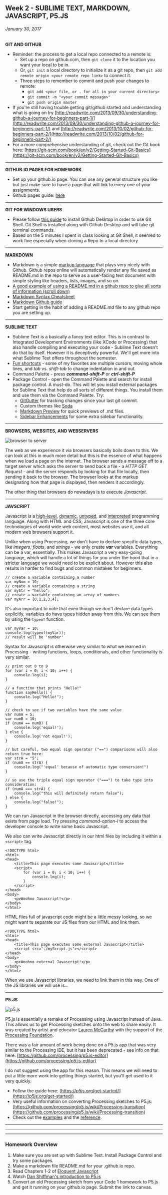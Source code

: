 ## Week 2 - SUBLIME TEXT, MARKDOWN, JAVASCRIPT, P5.JS

###### January 30, 2017

**GIT AND GITHUB**
- Reminder: the process to get a local repo connected to a remote is:
	- Set up a repo on github.com, then ```git clone``` it to the location you want your local to be in.
	- Or, ```git init``` a local directory to initialize it as a git repo, then ```git add remote origin <your remote repo link>``` to connect it.
	- Three steps to remember to commit and push your changes to remote:
		-	```git add <your file, or . for all in your current directory>```
		- ```git commit -m "<your commit message>"```
		- ```git push origin master```
- If you're still having trouble getting git/github started and understanding what is going on try [http://readwrite.com/2013/09/30/understanding-github-a-journey-for-beginners-part-1/](http://readwrite.com/2013/09/30/understanding-github-a-journey-for-beginners-part-1/) and [http://readwrite.com/2013/10/02/github-for-beginners-part-2/](http://readwrite.com/2013/10/02/github-for-beginners-part-2/)
- For a more comprehensive understanding of git, check out the Git book here: [https://git-scm.com/book/en/v2/Getting-Started-Git-Basics](https://git-scm.com/book/en/v2/Getting-Started-Git-Basics)

------

**GITHUB.IO PAGES FOR HOMEWORK**
- Set up your github.io page. You can use any general structure you like but just make sure to have a page that will link to every one of your assignments.
- Github pages guide: [here](https://pages.github.com/)

------

**GIT FOR WINDOWS USERS**
- Please follow [this guide](https://help.github.com/articles/set-up-git/#platform-windows) to install Github Desktop in order to use Git Shell. Git Shell is installed along with Github Desktop and will take git terminal commands.
- Based on the 5 minutes I spent in class looking at Git Shell, it seemed to work fine especially when cloning a Repo to a local directory

------

**MARKDOWN**
- Markdown is a simple [markup language](https://en.wikipedia.org/wiki/Markup_language) that plays very nicely with Github. Github repos online will automatically render any file saved as README.md in the repo to serve as a user-facing text document with simple styling like headers, lists, images, and so on.
- [A good example of using a README.md in a github repo to give all sorts of information (scroll down)](https://github.com/patriciogonzalezvivo/glslViewer)
- [Markdown Syntax Cheatsheet](https://github.com/adam-p/markdown-here/wiki/Markdown-Cheatsheet)
- [Markdown Github guide](https://guides.github.com/features/mastering-markdown/)
- Start getting in the habit of adding a README.md file to any github repo you are setting up.

------

**SUBLIME TEXT**
- Sublime Text is a basically a fancy text editor. This is in contrast to Integrated Development Environments (like XCode or Processing) that also handle compiling and executing your code - Sublime Text doesn't do that by itself. However it is deceptively powerful. We'll get more into what Sublime Text offers throughout the semester.
- [Fun shortcuts](https://www.cheatography.com/martinprins/cheat-sheets/sublime-text-3-osx/) - some of my favorites are multiple cursors, moving whole lines, and *tab* vs. *shift-tab* to change indentation in and out.
- Command Palette - press ***command-shift-P*** or ***ctrl-shift-P***
- Package Control - open the Command Palette and search for install package control. A must-do. This will let you install external packages for Sublime Text that help do all sorts of different things. You install them and use them via the Command Palette. Try:
	- [GitGutter](https://packagecontrol.io/packages/GitGutter) for tracking changes since your last git commit.
	- Custom themes like [Soda](https://packagecontrol.io/packages/Theme%20-%20Soda)
	- [Markdown Preview](https://packagecontrol.io/packages/Markdown%20Preview) for quick previews of .md files.
	- [Sidebar Enhancements](https://packagecontrol.io/packages/SideBarEnhancements) for some extra sidebar functionality.

------

**BROWSERS, WEBSITES, AND WEBSERVERS**

![browser to server](https://github.com/whoisbma/Code-2-SP17/blob/master/week2-js_and_p5/browser2server.gif?raw=true "Browser to server")

The web as we experience it via browsers basically boils down to this. We can look at this in much more detail but this is the essence of what happens when we load a page on the internet. The browser sends a message off to a target server which asks the server to send back a file - a *HTTP GET Request* - and the server responds by looking for that file locally, then sending it back to the browser. The browser looks at the markup designating how that page is displayed, then renders it accordingly.

The other thing that browsers do nowadays is to execute *Javascript*.

------

**JAVSCRIPT**

Javascript is a [high-level](https://en.wikipedia.org/wiki/High-level_programming_language), [dynamic](https://en.wikipedia.org/wiki/Dynamic_programming_language), [untyped](https://en.wikipedia.org/wiki/Programming_language#Type_system), and [interpreted](https://en.wikipedia.org/wiki/Interpreted_language) programming language. Along with HTML and CSS, Javascript is one of the three core technologies of world wide web content, most websites use it, and all modern web browsers support it.

Unlike when using Processing, we don't have to declare specific data types, like *integers*, *floats*, and *strings* - we only create ***var*** variables. Everything can be a var, essentially. This makes Javascript a very easy-going language, which will handle a lot of things for you under the hood that in a stricter language we would need to be explicit about. However this also results in harder to find bugs and common mistakes for beginners.

```
// create a variable containing a number
var myNum = 10;
// create a variable containing a string
var myStr = "hello";
// create a variable containing an array of numbers
var myArr = [0,1,2,3,4];
```

It's also important to note that even though we don't declare data types explicitly, variables do have types hidden away from this. We can see them by using the ```typeof``` function.

```
var myVar = 10;
console.log(typeof(myVar));
// result will be 'number'
```

Syntax for Javascript is otherwise very similar to what we learned in Processing - writing functions, loops, conditionals, and other functionality is very similar.

```
// print out 0 to 9
for (var i = 0; i < 10; i++) {
	console.log(i);
}

// a function that prints "Hello!"
function sayHello() {
	console.log("Hello!");
}

// check to see if two variables have the same value
var numA = 5;
var numB = 10;
if (numA == numB) {
	console.log('equal!');
} else {
	console.log('not equal!');
}

// but careful, two equal sign operator ("==") comparisons will also return true here:
var strA = "5";
if (numA == strA) {
	console.log("'equal' because of automatic type conversion!")
}

// so use the triple equal sign operator ("===") to take type into consideration:
if (numA === strA) {
	console.log("this will definitely return false");
} else {
	console.log("false!");
}
```

We can run Javascript in the browser directly, accessing any data that exists from page load. Try pressing *command-option-I* to access the developer console to write some basic Javascript.

We also can write Javascript directly in our html files by including it within a ```<script>``` tag.

```
<!DOCTYPE html>
<html>
<head>
	<title>This page executes some Javascript</title>
	<script>
		for (var i = 0; i < 10; i++) {
			console.log(i);
		}
	</script>
</head>
<body>
	<p>Woohoo Javascript!</p>
</body>
</html>
```

HTML files full of javascript code might be a little messy looking, so we might want to separate our JS files from our HTML and link them.

```
<!DOCTYPE html>
<html>
<head>
	<title>This page executes some external Javascript</title>
	<script src="./myScript.js"></script>
</head>
<body>
	<p>Woohoo external Javascript!</p>
</body>
</html>
```

When we use Javascript libraries, we need to link them in this way. One of the JS libraries we will use is...

------

**P5.JS**

![p5.js](https://p5js.org/assets/img/p5js.svg "p5.js")


P5.js is essentially a remake of Processing using Javascript instead of Java. This allows us to get Processing sketches onto the web to share easily. It was created by artist and educator [Lauren McCarthy](http://lauren-mccarthy.com/) with the support of the [Processing Foundation](https://processingfoundation.org/).

There was a fair amount of work being done on a P5.js app that was very similar to the Processing IDE, but it has been deprecated - see info on that here: [https://github.com/processing/p5.js-editor](https://github.com/processing/p5.js-editor)

I do not suggest using the app for this reason. This means we will need to put a little more work into getting things started, but you'll get used to it very quickly.

- Follow the guide here: [https://p5js.org/get-started/](https://p5js.org/get-started/)
- Very useful information on converting Processing sketches to P5.js: [https://github.com/processing/p5.js/wiki/Processing-transition](https://github.com/processing/p5.js/wiki/Processing-transition)
- Check out the [examples](https://p5js.org/examples/) and the [reference](https://p5js.org/reference/).

------
------
------

### Homework Overview

1. Make sure you are set up with Sublime Text. Install Package Control and try some packages.
2. Make a markdown file README.md for your *<username>*.github.io repo.
3. Read Chapters 1-2 of [Eloquent Javascript](http://eloquentjavascript.net/)
4. Watch [Dan Shiffman's introduction to P5.js](https://www.youtube.com/playlist?list=PLRqwX-V7Uu6Zy51Q-x9tMWIv9cueOFTFA)
5. Convert an old Processing sketch from your Code 1 homework to P5.js and get it running on your github.io page. Submit the link to canvas.